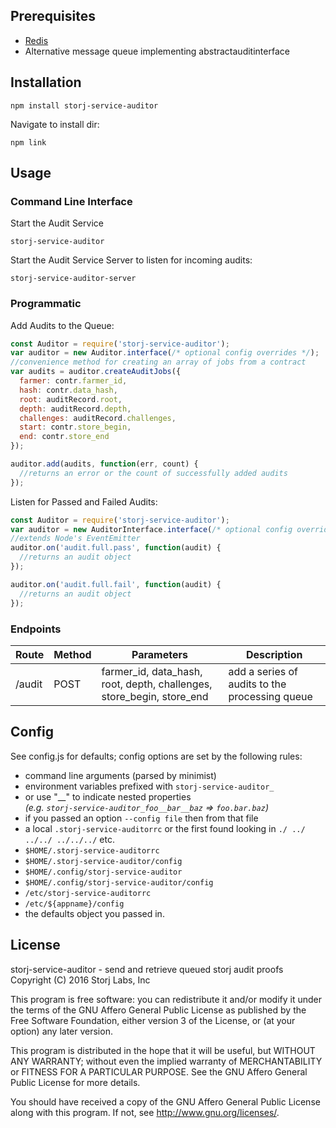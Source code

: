 Prerequisites
-------------
* [Redis](http://redis.io/)
* Alternative message queue implementing abstractauditinterface

Installation
------------
```
npm install storj-service-auditor
```
Navigate to install dir:
```
npm link
```

Usage
-----

### Command Line Interface
Start the Audit Service
```
storj-service-auditor
```
Start the Audit Service Server to listen for incoming audits:
```
storj-service-auditor-server
```

### Programmatic

Add Audits to the Queue:

```js
const Auditor = require('storj-service-auditor');
var auditor = new Auditor.interface(/* optional config overrides */);
//convenience method for creating an array of jobs from a contract
var audits = auditor.createAuditJobs({
  farmer: contr.farmer_id,
  hash: contr.data_hash,
  root: auditRecord.root,
  depth: auditRecord.depth,
  challenges: auditRecord.challenges,
  start: contr.store_begin,
  end: contr.store_end
});

auditor.add(audits, function(err, count) {
  //returns an error or the count of successfully added audits
});
```

Listen for Passed and Failed Audits:

```js
const Auditor = require('storj-service-auditor');
var auditor = new AuditorInterface.interface(/* optional config overrides */);
//extends Node's EventEmitter
auditor.on('audit.full.pass', function(audit) {
  //returns an audit object
});

auditor.on('audit.full.fail', function(audit) {
  //returns an audit object
});
```
### Endpoints
| Route   | Method | Parameters  | Description |
|---------|--------|-------------|-------------|
| /audit  | POST   | farmer_id, data_hash, root, depth, challenges, store_begin, store_end | add a series of audits to the processing queue  

Config
------
See config.js for defaults; config options are set by the following rules:  
  - command line arguments (parsed by minimist)
  - environment variables prefixed with `storj-service-auditor_`
  - or use "\_\_" to indicate nested properties <br/> _(e.g. `storj-service-auditor_foo__bar__baz` => `foo.bar.baz`)_
  - if you passed an option `--config file` then from that file
  - a local `.storj-service-auditorrc` or the first found looking in `./ ../ ../../ ../../../` etc.
  - `$HOME/.storj-service-auditorrc`
  - `$HOME/.storj-service-auditor/config`
  - `$HOME/.config/storj-service-auditor`
  - `$HOME/.config/storj-service-auditor/config`
  - `/etc/storj-service-auditorrc`
  - `/etc/${appname}/config`
  - the defaults object you passed in.

License
-------

storj-service-auditor - send and retrieve queued storj audit proofs
Copyright (C) 2016 Storj Labs, Inc

This program is free software: you can redistribute it and/or modify
it under the terms of the GNU Affero General Public License as published
by the Free Software Foundation, either version 3 of the License, or
(at your option) any later version.

This program is distributed in the hope that it will be useful,
but WITHOUT ANY WARRANTY; without even the implied warranty of
MERCHANTABILITY or FITNESS FOR A PARTICULAR PURPOSE.  See the
GNU Affero General Public License for more details.

You should have received a copy of the GNU Affero General Public License
along with this program.  If not, see http://www.gnu.org/licenses/.
